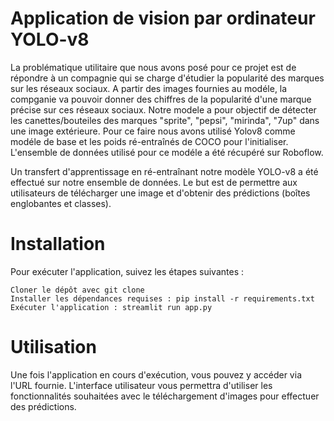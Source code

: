 # Application de vision par ordinateur YOLO-v8


La problématique utilitaire que nous avons posé pour ce projet est de répondre à un compagnie qui se charge d'étudier la popularité des marques sur les réseaux sociaux. A partir des images fournies au modéle, la compganie va pouvoir donner des chiffres de la popularité d'une marque précise sur ces réseaux sociaux.
Notre modele a pour objectif de détecter les canettes/bouteiles des marques "sprite", "pepsi", "mirinda", "7up" dans une image extérieure.
Pour ce faire nous avons utilisé Yolov8 comme modéle de base et les poids ré-entraînés de COCO pour l'initialiser.
L'ensemble de données utilisé pour ce modéle a été récupéré sur Roboflow.

Un transfert d'apprentissage en ré-entraînant notre modèle YOLO-v8 a été effectué sur notre ensemble de données.
Le but est de permettre aux utilisateurs de télécharger une image et  d'obtenir des prédictions (boîtes englobantes et classes).

# Installation

Pour exécuter l'application, suivez les étapes suivantes :

    Cloner le dépôt avec git clone 
    Installer les dépendances requises : pip install -r requirements.txt
    Exécuter l'application : streamlit run app.py

# Utilisation

Une fois l'application en cours d'exécution, vous pouvez y accéder via l'URL fournie. L'interface utilisateur vous permettra d'utiliser les fonctionnalités souhaitées avec le téléchargement d'images pour effectuer des prédictions.
